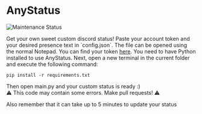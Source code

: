 <h1> AnyStatus </h1>
<p> <img src="https://img.shields.io/badge/Maintained%3F-Yes-green/?style=for-the-badge.png" alt="Maintenance Status"> </p>
Get your own sweet custom discord status!
Paste your account token and your desired presence text in `config.json`. The file can be opened using the normal Notepad. You can find your token <a href="https://www.youtube.com/watch?v=YEgFvgg7ZPI">here</a>.
You need to have Python installed to use AnyStatus.
Next, open a new terminal in the current folder and execute the following command:
</p>

    pip install -r requirements.txt
 Then open main.py and your custom status is ready :)   
⚠️ This code may contain some errors. Make pull requests! ⚠️

Also remember that it can take up to 5 minutes to update your status

